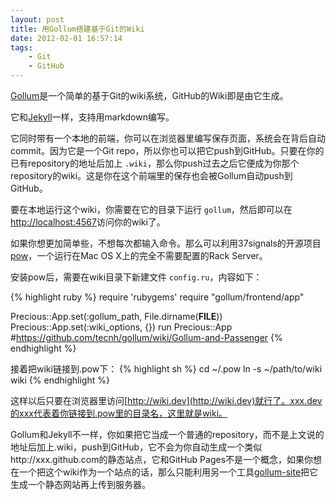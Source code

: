 ```yaml
---
layout: post
title: 用Gollum搭建基于Git的Wiki
date: 2012-02-01 16:57:14
tags:
    - Git
    - GitHub
---
```

[Gollum](http://github.com/github/gollum)是一个简单的基于Git的wiki系统，GitHub的Wiki即是由它生成。

它和[Jekyll](http://mojombo.github.com/jekyll)一样，支持用markdown编写。

它同时带有一个本地的前端，你可以在浏览器里编写保存页面，系统会在背后自动commit。因为它是一个Git repo，所以你也可以把它push到GitHub。只要在你的已有repository的地址后加上 `.wiki`，那么你push过去之后它便成为你那个repository的wiki。这是你在这个前端里的保存也会被Gollum自动push到GitHub。

要在本地运行这个wiki，你需要在它的目录下运行 `gollum`，然后即可以在[http://localhost:4567](http://localhost:4567)访问你的wiki了。

如果你想更加简单些，不想每次都输入命令。那么可以利用37signals的开源项目[pow](https://github.com/37signals/pow)，一个运行在Mac OS X上的完全不需要配置的Rack Server。

安装pow后，需要在wiki目录下新建文件 `config.ru`，内容如下：

{% highlight ruby %}
require 'rubygems'
require "gollum/frontend/app"

Precious::App.set(:gollum_path, File.dirname(__FILE__))
Precious::App.set(:wiki_options, {})
run Precious::App
#https://github.com/tecnh/gollum/wiki/Gollum-and-Passenger
{% endhighlight %}

接着把wiki链接到.pow下：
{% highlight sh %}
cd ~/.pow
ln -s ~/path/to/wiki wiki
{% endhighlight %}

这样以后只要在浏览器里访问[http://wiki.dev](http://wiki.dev)就行了。xxx.dev的xxx代表着你链接到.pow里的目录名，这里就是wiki。

Gollum和Jekyll不一样，你如果把它当成一个普通的repository，而不是上文说的地址后加上.wiki，push到GitHub，它不会为你自动生成一个类似http://xxx.github.com的静态站点，它和GitHub Pages不是一个概念，如果你想在一个把这个wiki作为一个站点的话，那么只能利用另一个工具[gollum-site](https://github.com/dreverri/gollum-site)把它生成一个静态网站再上传到服务器。
